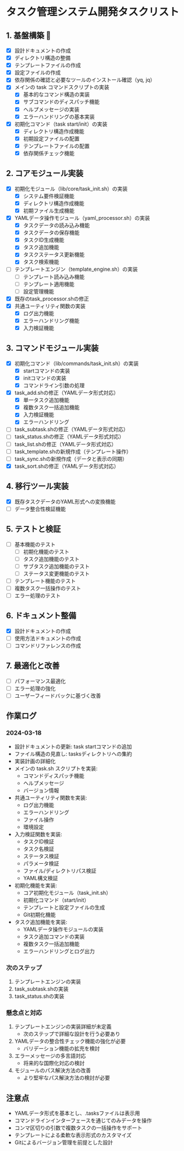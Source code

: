 # タスク管理システム開発タスクリスト

## 1. 基盤構築 🚀

- [x] 設計ドキュメントの作成
- [x] ディレクトリ構造の整備
- [x] テンプレートファイルの作成
- [x] 設定ファイルの作成
- [x] 依存関係の確認と必要なツールのインストール確認（yq, jq）
- [x] メインの task コマンドスクリプトの実装
  - [x] 基本的なコマンド構造の実装
  - [x] サブコマンドのディスパッチ機能
  - [x] ヘルプメッセージの実装
  - [x] エラーハンドリングの基本実装
- [x] 初期化コマンド（task start/init）の実装
  - [x] ディレクトリ構造作成機能
  - [x] 初期設定ファイルの配置
  - [x] テンプレートファイルの配置
  - [x] 依存関係チェック機能

## 2. コアモジュール実装

- [x] 初期化モジュール（lib/core/task_init.sh）の実装
  - [x] システム要件検証機能
  - [x] ディレクトリ構造作成機能
  - [x] 初期ファイル生成機能
- [x] YAMLデータ操作モジュール（yaml_processor.sh）の実装
  - [x] タスクデータの読み込み機能
  - [x] タスクデータの保存機能
  - [x] タスクID生成機能
  - [x] タスク追加機能
  - [x] タスクステータス更新機能
  - [x] タスク検索機能
- [ ] テンプレートエンジン（template_engine.sh）の実装
  - [ ] テンプレート読み込み機能
  - [ ] テンプレート適用機能
  - [ ] 設定管理機能
- [x] 既存のtask_processor.shの修正
- [x] 共通ユーティリティ関数の実装
  - [x] ログ出力機能
  - [x] エラーハンドリング機能
  - [x] 入力検証機能

## 3. コマンドモジュール実装

- [x] 初期化コマンド（lib/commands/task_init.sh）の実装
  - [x] startコマンドの実装
  - [x] initコマンドの実装
  - [x] コマンドライン引数の処理
- [x] task_add.shの修正（YAMLデータ形式対応）
  - [x] 単一タスク追加機能
  - [x] 複数タスク一括追加機能
  - [x] 入力検証機能
  - [x] エラーハンドリング
- [ ] task_subtask.shの修正（YAMLデータ形式対応）
- [ ] task_status.shの修正（YAMLデータ形式対応）
- [ ] task_list.shの修正（YAMLデータ形式対応）
- [ ] task_template.shの新規作成（テンプレート操作）
- [ ] task_sync.shの新規作成（データと表示の同期）
- [x] task_sort.shの修正（YAMLデータ形式対応）

## 4. 移行ツール実装

- [x] 既存タスクデータのYAML形式への変換機能
- [ ] データ整合性検証機能

## 5. テストと検証

- [ ] 基本機能のテスト
  - [ ] 初期化機能のテスト
  - [ ] タスク追加機能のテスト
  - [ ] サブタスク追加機能のテスト
  - [ ] ステータス変更機能のテスト
- [ ] テンプレート機能のテスト
- [ ] 複数タスク一括操作のテスト
- [ ] エラー処理のテスト

## 6. ドキュメント整備

- [x] 設計ドキュメントの作成
- [ ] 使用方法ドキュメントの作成
- [ ] コマンドリファレンスの作成

## 7. 最適化と改善

- [ ] パフォーマンス最適化
- [ ] エラー処理の強化
- [ ] ユーザーフィードバックに基づく改善

## 作業ログ

### 2024-03-18
- 設計ドキュメントの更新: task startコマンドの追加
- ファイル構造の見直し: tasksディレクトリへの集約
- 実装計画の詳細化
- メインの task.sh スクリプトを実装:
  - コマンドディスパッチ機能
  - ヘルプメッセージ
  - バージョン情報
- 共通ユーティリティ関数を実装:
  - ログ出力機能
  - エラーハンドリング
  - ファイル操作
  - 環境設定
- 入力検証関数を実装:
  - タスクID検証
  - タスク名検証
  - ステータス検証
  - パラメータ検証
  - ファイル/ディレクトリパス検証
  - YAML構文検証
- 初期化機能を実装:
  - コア初期化モジュール（task_init.sh）
  - 初期化コマンド（start/init）
  - テンプレートと設定ファイルの生成
  - Git初期化機能
- タスク追加機能を実装:
  - YAMLデータ操作モジュールの実装
  - タスク追加コマンドの実装
  - 複数タスク一括追加機能
  - エラーハンドリングとログ出力

### 次のステップ
1. テンプレートエンジンの実装
2. task_subtask.shの実装
3. task_status.shの実装

### 懸念点と対応
1. テンプレートエンジンの実装詳細が未定義
   - 次のステップで詳細な設計を行う必要あり
2. YAMLデータの整合性チェック機能の強化が必要
   - バリデーション機能の拡充を検討
3. エラーメッセージの多言語対応
   - 将来的な国際化対応の検討
4. モジュールのパス解決方法の改善
   - より堅牢なパス解決方法の検討が必要

## 注意点

- YAMLデータ形式を基本とし、.tasksファイルは表示用
- コマンドラインインターフェースを通じてのみデータを操作
- コンマ区切りの引数で複数タスクの一括操作をサポート
- テンプレートによる柔軟な表示形式のカスタマイズ
- Gitによるバージョン管理を前提とした設計
